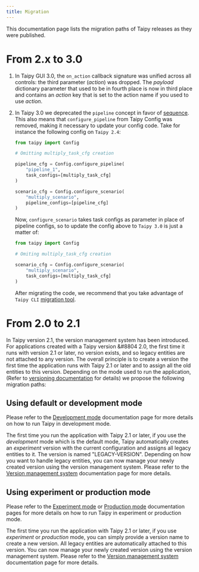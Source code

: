 ```yaml
---
title: Migration
---
```


This documentation page lists the migration paths of Taipy releases as they were published.

# From 2.x to 3.0

1. In Taipy GUI 3.0, the `on_action` callback signature was unified across all controls: the third
    parameter (*action*) was dropped. The *payload* dictionary parameter that used to be in fourth
    place is now in third place and contains an *action* key that is set to the action name if you
    used to use *action*.

2. In Taipy 3.0 we deprecated the `pipeline` concept in favor of
    [sequence](../manuals/userman/sdm/sequence/index.md). This also means that `configure_pipeline`
    from Taipy Config was removed, making it necessary to update your config code. Take for
    instance the following config on `Taipy 2.4`:

    ```python title="config.py from Taipy 2.4 edition"
    from taipy import Config

    # Omitting multiply_task_cfg creation

    pipeline_cfg = Config.configure_pipeline(
        "pipeline_1",
        task_configs=[multiply_task_cfg]
    )

    scenario_cfg = Config.configure_scenario(
        "multiply_scenario",
        pipeline_configs=[pipeline_cfg]
    )
    ```

    Now, `configure_scenario` takes task configs as parameter in place of pipeline configs, so to
    update the config above to `Taipy 3.0` is just a matter of:

    ```python title="config.py from Taipy 3.0 edition"
    from taipy import Config

    # Omiting multiply_task_cfg creation

    scenario_cfg = Config.configure_scenario(
        "multiply_scenario",
        task_configs=[multiply_task_cfg]
    )
    ```

    After migrating the code, we recommend that you take advantage of `Taipy CLI`
    [migration tool](../manuals/cli/migrate-entities.md).


# From 2.0 to 2.1

In Taipy version 2.1, the version management system has been introduced. For applications
created with a Taipy version &#8804 2.0, the first time it runs with version 2.1 or later,
no version exists, and so legacy entities are not attached to any version. The overall principle
is to create a version the first time the application runs with Taipy 2.1 or later and to assign
all the old entities to this version. Depending on the mode used to run the application,
(Refer to [versioning documentation](../manuals/userman/versioning/index.md) for details) we propose
the following migration paths:

## Using default or development mode

Please refer to the [Development mode](../manuals/userman/versioning/development_mode.md)
documentation page for more details on how to run Taipy in development mode.

The first time you run the application with Taipy 2.1 or later, if you use the _development_
mode which is the default mode, Taipy automatically creates an _experiment_ version with the
current configuration and assigns all legacy entities to it. The version is named
"LEGACY-VERSION". Depending on how you want to handle legacy entities, you can now manage your
newly created version using the version management system. Please refer to the
[Version management system](../manuals/userman/versioning/index.md) documentation page for more details.

## Using experiment or production mode

Please refer to the [Experiment mode](../manuals/userman/versioning/experiment_mode.md) or
[Production mode](../manuals/userman/versioning/experiment_mode.md) documentation pages for more
details on how to run Taipy in experiment or production mode.

The first time you run the application with Taipy 2.1 or later, if you use _experiment_ or
_production_ mode, you can simply provide a version name to create a new version. All legacy
entities are automatically attached to this version. You can now manage your newly created
version using the version management system. Please refer to the
[Version management system](../manuals/userman/versioning/index.md) documentation page for more details.
